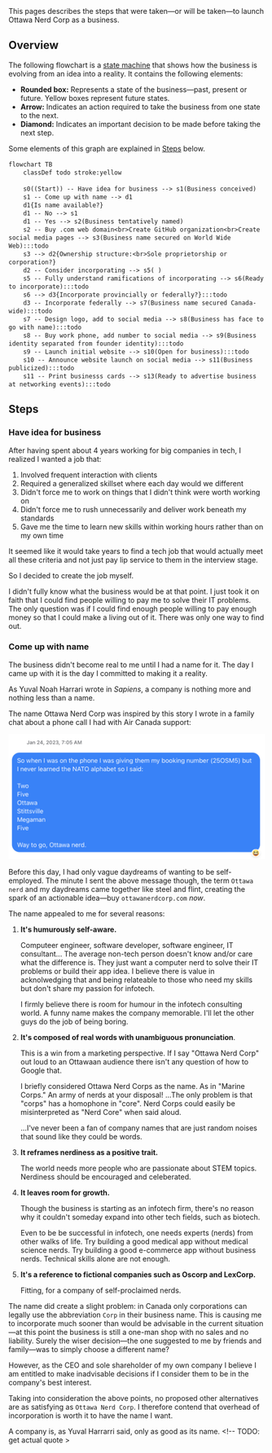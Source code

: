 <!-- TODO: remove future tense --> This pages describes the steps that were taken—or will be taken—to launch Ottawa Nerd Corp as a business. 

## Overview
The following flowchart is a [state machine](https://en.wikipedia.org/wiki/Finite-state_machine) that shows how the business is evolving from an idea into a reality. It contains the following elements:<!-- TODO: past tense -->
* **Rounded box:** Represents a state of the business—past, present or future. Yellow boxes represent future states. 
* **Arrow:** Indicates an action required to take the business from one state to the next. 
* **Diamond:** Indicates an important decision to be made before taking the next step.

Some elements of this graph are explained in [Steps](#Steps) below.

<!-- TODO: Clean up state IDs -->
```mermaid
flowchart TB
    classDef todo stroke:yellow

    s0((Start)) -- Have idea for business --> s1(Business conceived)
    s1 -- Come up with name --> d1
    d1{Is name available?}
    d1 -- No --> s1
    d1 -- Yes --> s2(Business tentatively named)
    s2 -- Buy .com web domain<br>Create GitHub organization<br>Create social media pages --> s3(Business name secured on World Wide Web):::todo
    s3 --> d2{Ownership structure:<br>Sole proprietorship or corporation?}
    d2 -- Consider incorporating --> s5( )
    s5 -- Fully understand ramifications of incorporating --> s6(Ready to incorporate):::todo
    s6 --> d3{Incorporate provincially or federally?}:::todo
    d3 -- Incorporate federally --> s7(Business name secured Canada-wide):::todo
    s7 -- Design logo, add to social media --> s8(Business has face to go with name):::todo
    s8 -- Buy work phone, add number to social media --> s9(Business identity separated from founder identity):::todo
    s9 -- Launch initial website --> s10(Open for business):::todo
    s10 -- Announce website launch on social media --> s11(Business publicized):::todo
    s11 -- Print businesss cards --> s13(Ready to advertise business at networking events):::todo
```

## Steps

### Have idea for business
After having spent about 4 years working for big companies in tech, I realized I wanted a job that:
1. Involved frequent interaction with clients
1. Required a generalized skillset where each day would we different
1. Didn't force me to work on things that I didn't think were worth working on
1. Didn't force me to rush unnecessarily and deliver work beneath my standards
1. Gave me the time to learn new skills within working hours rather than on my own time

It seemed like it would take years to find a tech job that would actually meet all these criteria and not just pay lip service to them in the interview stage. 

So I decided to create the job myself.

I didn't fully know what the business would be at that point. I just took it on faith that I could find people willing to pay me to solve their IT problems. The only question was if I could find enough people willing to pay enough money so that I could make a living out of it. There was only one way to find out.

### Come up with name
The business didn't become real to me until I had a name for it. The day I came up with it is the day I committed to making it a reality.

As Yuval Noah Harrari wrote in *Sapiens*, a company is nothing more and nothing less than a name.

The name Ottawa Nerd Corp was inspired by this story I wrote in a family chat about a phone call I had with Air Canada support:

![Name origin](name-origin.png)

Before this day, I had only vague daydreams of wanting to be self-employed. The minute I sent the above message though, the term `Ottawa nerd` and my daydreams came together like steel and flint, creating the spark of an actionable idea—buy `ottawanerdcorp.com` *now*.

The name appealed to me for several reasons:
1. **It's humurously self-aware.** 

    Computeer engineer, software developer, software engineer, IT consultant... The average non-tech person doesn't know and/or care what the difference is. They just want a computer nerd to solve their IT problems or build their app idea. I believe there is value in acknolwedging that and being relateable to those who need my skills but don't share my passion for infotech.

    I firmly believe there is room for humour in the infotech consulting world. A funny name makes the company memorable. I'll let the other guys do the job of being boring.

1. **It's composed of real words with unambiguous pronunciation**. 

    This is a win from a marketing perspective. If I say "Ottawa Nerd Corp" out loud to an Ottawaan audience there isn't any question of how to Google that.
    
    I briefly considered Ottawa Nerd Corps as the name. As in "Marine Corps." An army of nerds at your disposal! ...The only problem is that "corps" has a homophone in "core". Nerd Corps could easily be misinterpreted as "Nerd Core" when said aloud.

   ...I've never been a fan of company names that are just random noises that sound like they could be words.

1. **It reframes nerdiness as a positive trait.**

    The world needs more people who are passionate about STEM topics. Nerdiness should be encouraged and celeberated.

1. **It leaves room for growth.**

    Though the business is starting as an infotech firm, there's no reason why it couldn't someday expand into other tech fields, such as biotech.

    Even to be be successful in infotech, one needs experts (nerds) from other walks of life. Try building a good medical app without medical science nerds. Try building a good e-commerce app without business nerds. Technical skills alone are not enough.

1. **It's a reference to fictional companies such as Oscorp and LexCorp.**
   
   Fitting, for a company of self-proclaimed nerds.

The name did create a slight problem: in Canada only corporations can legally use the abbreviation `Corp` in their business name. This is causing me to incorporate much sooner than would be advisable in the current situation—at this point the business is still a one-man shop with no sales and no liability. Surely the wiser decision—the one suggested to me by friends and family—was to simply choose a different name?<!-- TODO: past tense -->

However, as the CEO and sole shareholder of my own company I believe I am entitled to make inadvisable decisions if I consider them to be in the company's best interest. 

Taking into consideration the above points, no proposed other alternatives are as satisfying as `Ottawa Nerd Corp`. I therefore contend that overhead of incorporation is worth it to have the name I want.

A company is, as Yuval Harrarri said, only as good as its name. <!-- TODO: get actual quote >

<!-- TODO
### Is name available?
For those looking to start their own business, here are the main considerations when determining whether a business name is available:
* Search exact matches for name on Google
* Check if `.com` domain is available
* Check if business name is available in government registry

In the case of Ottawa Nerd Corp, I did the latter *after* having decided the name, registered the domain, made the social media accounts, etc. When I then tried to register the business as a sole proprietorship with my provincial government, I encountered an issue: only corporations can have the word `Corp` in their name. 

### Create social media pages
Facebook, Instagram, LinkedIn, Medium, Twitter 
-->
